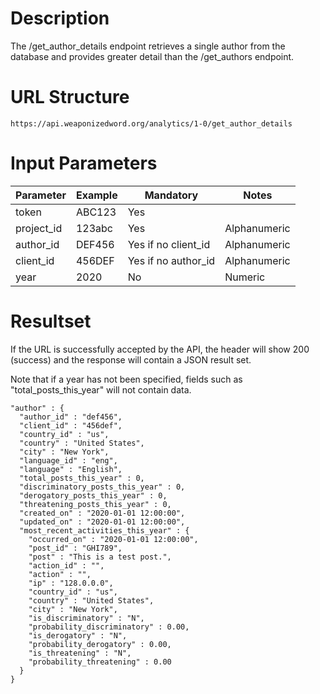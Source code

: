 # Description
The /get_author_details endpoint retrieves a single author from the database and provides greater detail than the /get_authors endpoint.

# URL Structure
```
https://api.weaponizedword.org/analytics/1-0/get_author_details
```

# Input Parameters
<table>
  <thead>
  <tr>
    <th>Parameter</th>
    <th>Example</th>
    <th>Mandatory</th>
    <th>Notes</th>
  </tr>
  </thead>
  <tbody>
  <tr>
    <td>token</td>
    <td>ABC123</td>
    <td>Yes</td>
    <td></td>
  </tr>
  <tr>
    <td>project_id</td>
    <td>123abc</td>
    <td>Yes</td>
    <td>Alphanumeric</td>
  </tr>
  <tr>
    <td>author_id</td>
    <td>DEF456</td>
    <td>Yes if no client_id</td>
    <td>Alphanumeric</td>
  </tr>
  <tr>
    <td>client_id</td>
    <td>456DEF</td>
    <td>Yes if no author_id</td>
    <td>Alphanumeric</td>
  </tr>
  <tr>
    <td>year</td>
    <td>2020</td>
    <td>No</td>
    <td>Numeric</td>
  </tr>
  </tbody>
</table>

# Resultset
If the URL is successfully accepted by the API, the header will show 200 (success) and the response will contain a JSON result set.

Note that if a year has not been specified, fields such as "total_posts_this_year" will not contain data.

```
"author" : {
  "author_id" : "def456",
  "client_id" : "456def",
  "country_id" : "us",
  "country" : "United States",
  "city" : "New York",
  "language_id" : "eng",
  "language" : "English",
  "total_posts_this_year" : 0,
  "discriminatory_posts_this_year" : 0,
  "derogatory_posts_this_year" : 0,
  "threatening_posts_this_year" : 0,
  "created_on" : "2020-01-01 12:00:00",
  "updated_on" : "2020-01-01 12:00:00",
  "most_recent_activities_this_year" : {
    "occurred_on" : "2020-01-01 12:00:00",
    "post_id" : "GHI789",
    "post" : "This is a test post.",
    "action_id" : "",
    "action" : "",
    "ip" : "128.0.0.0",
    "country_id" : "us",
    "country" : "United States",
    "city" : "New York",
    "is_discriminatory" : "N",
    "probability_discriminatory" : 0.00,
    "is_derogatory" : "N",
    "probability_derogatory" : 0.00,
    "is_threatening" : "N",
    "probability_threatening" : 0.00
  }
}
```
